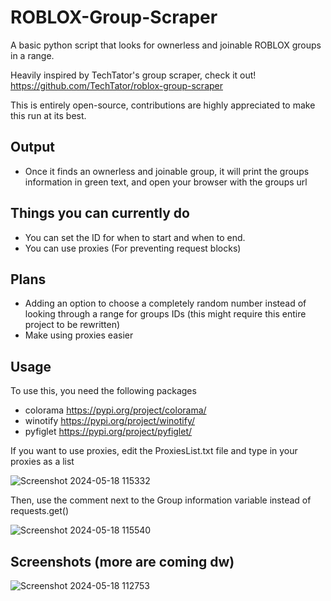 # ROBLOX-Group-Scraper

A basic python script that looks for ownerless and joinable ROBLOX groups in a range.

Heavily inspired by TechTator's group scraper, check it out! 
https://github.com/TechTator/roblox-group-scraper

This is entirely open-source, contributions are highly appreciated to make this run at its best.

## Output
- Once it finds an ownerless and joinable group, it will print the groups information in green text, and open your browser with the groups url

## Things you can currently do
- You can set the ID for when to start and when to end.
- You can use proxies (For preventing request blocks)

## Plans 
- Adding an option to choose a completely random number instead of looking through a range for groups IDs (this might require this entire project to be rewritten)
- Make using proxies easier

## Usage
To use this, you need the following packages
- colorama https://pypi.org/project/colorama/
- winotify https://pypi.org/project/winotify/
- pyfiglet https://pypi.org/project/pyfiglet/

If you want to use proxies, edit the ProxiesList.txt file and type in your proxies as a list

![Screenshot 2024-05-18 115332](https://github.com/ymuuuun/ROBLOX-Group-Scraper/assets/170196194/2c08bb99-e041-450d-840f-cbc7f22e1e2c)

Then, use the comment next to the Group information variable instead of requests.get()

![Screenshot 2024-05-18 115540](https://github.com/ymuuuun/ROBLOX-Group-Scraper/assets/170196194/2c6f39ef-1e46-4d87-b4f0-0b0a5706bb52)


## Screenshots (more are coming dw)
![Screenshot 2024-05-18 112753](https://github.com/ymuuuun/ROBLOX-Group-Scraper/assets/170196194/424f554d-1ef0-4878-b2a6-e94783169929)
